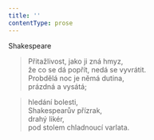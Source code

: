 ```yaml
---
title: ''
contentType: prose
---
```


Shakespeare

> Přitažlivost, jako ji zná hmyz,  
> že co se dá popřít, nedá se vyvrátit.  
> Probdělá noc je němá dutina,  
> prázdná a vysátá;

> hledání bolesti,  
> Shakespearův přízrak,  
> drahý likér,  
> pod stolem chladnoucí varlata.
